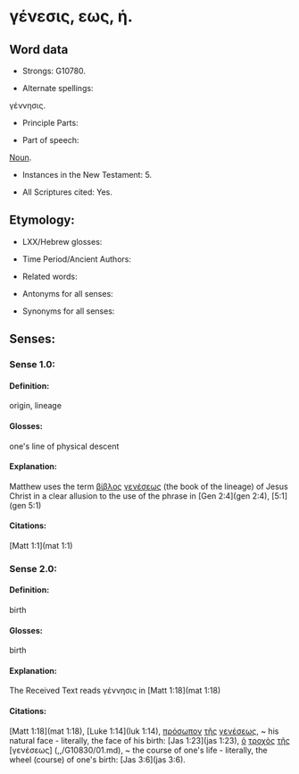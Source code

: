 # γένεσις, εως, ἡ.

<!-- Status: S2=NeedsReview -->
<!-- Lexica used for edits: BDAG LN FFM BN LSJM MM  -->

## Word data

* Strongs: G10780.

* Alternate spellings:

γέννησις.

* Principle Parts: 


* Part of speech: 

[Noun](http://ugg.readthedocs.io/en/latest/noun.html).

* Instances in the New Testament: 5.

* All Scriptures cited: Yes.

## Etymology: 



* LXX/Hebrew glosses: 


* Time Period/Ancient Authors: 


* Related words: 

* Antonyms for all senses:

* Synonyms for all senses: 


## Senses: 


### Sense  1.0: 

#### Definition: 

origin, lineage

#### Glosses: 

one's line of physical descent 

#### Explanation: 

Matthew uses the term [βίβλος](../G09760/01.md) [γενέσεως](../G10830/01.md) (the book of the lineage) of Jesus Christ in a clear allusion to the use of the phrase in [Gen 2:4](gen 2:4), [5:1](gen 5:1)

#### Citations: 

[Matt 1:1](mat 1:1)

### Sense  2.0: 

#### Definition: 

birth

#### Glosses: 

birth

#### Explanation: 

The Received Text reads γέννησις in [Matt 1:18](mat 1:18) 


#### Citations: 

[Matt 1:18](mat 1:18), [Luke 1:14](luk 1:14), [πρόσωπον](../G43830/01.md) [τῆς](../G35880/01.md) [γενέσεως](../G10830/01.md), 
 ~ his natural face - literally, the face of his birth: [Jas 1:23](jas 1:23), [ὁ](../G35880/01/md) [τροχὸς](../G51640/01.md) [τῆς](../G35880/01.md) [γενέσεως] (,,/G10830/01.md), ~ the course of one's life - literally, the wheel (course) of one's birth: [Jas 3:6](jas 3:6).